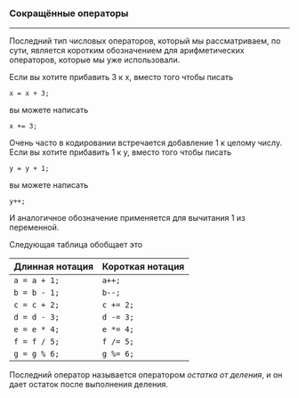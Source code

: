### Сокращённые операторы
***

Последний тип числовых операторов, который мы рассматриваем, по сути, является коротким обозначением для арифметических операторов, которые мы уже использовали.

Если вы хотите прибавить 3 к x, вместо того чтобы писать

`x = x + 3;`

вы можете написать

`x += 3;`

Очень часто в кодировании встречается добавление 1 к целому числу.
Если вы хотите прибавить 1 к y, вместо того чтобы писать

`y = y + 1;`

вы можете написать

`y++;`

И аналогичное обозначение применяется для вычитания 1 из переменной.

Следующая таблица обобщает это

| Длинная нотация | Короткая нотация |
|-----------------|------------------|
| `a = a + 1;`    | `a++;`           |
| `b = b - 1;`    | `b--;`           |
| `c = c + 2;`    | `c += 2;`        |
| `d = d - 3;`    | `d -= 3;`        |
| `e = e * 4;`    | `e *= 4;`        |
| `f = f / 5;`    | `f /= 5;`        |
| `g = g % 6;`    | `g %= 6;`        |

Последний оператор называется оператором *остатка от деления*, и он дает остаток после выполнения деления.